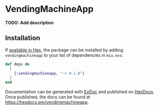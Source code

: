 # VendingMachineApp

**TODO: Add description**

## Installation

If [available in Hex](https://hex.pm/docs/publish), the package can be installed
by adding `vendingmachineapp` to your list of dependencies in `mix.exs`:

```elixir
def deps do
  [
    {:vendingmachineapp, "~> 0.1.0"}
  ]
end
```

Documentation can be generated with [ExDoc](https://github.com/elixir-lang/ex_doc)
and published on [HexDocs](https://hexdocs.pm). Once published, the docs can
be found at <https://hexdocs.pm/vendingmachineapp>.


